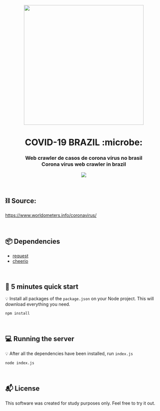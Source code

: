 <p align="center">
<img height="384" src="https://i.imgur.com/vFSVJYV.png">
<br>
<h1 align="center">
  COVID-19 BRAZIL :microbe:
</h1>

<h3 align="center">
    Web crawler de casos de corona vírus no brasil
    <br>
    Corona virus web crawler in brazil
</h3>
<p align="center">
  <a href="https://twitter.com/intent/user?screen_name=LockDzn_">
    <img src="https://img.shields.io/twitter/url/https/twitter.com/intent/user.svg?label=Seguir%20LockDzn&style=social">
  </a>
  </p>
  
<br>

## :chains: Source:

https://www.worldometers.info/coronavirus/

<br>

## 📦 Dependencies

* [request](https://www.npmjs.com/package/request)
* [cheerio](https://www.npmjs.com/package/cheerio)

<br>

## :rocket: 5 minutes quick start

:bulb: Install all packages of the `package.json` on your Node project. This will download everything you need.

```
npm install
```

<br>

## :computer: Running the server

:bulb: After all the dependencies have been installed, run `index.js`

```
node index.js
```

<br>

## :mailbox_with_mail: License

This software was created for study purposes only. Feel free to try it out.
